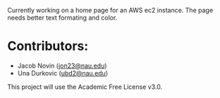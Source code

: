 Currently working on a home page for an AWS ec2 instance. The page needs better text formating and color.

# Contributors:
- Jacob Novin (jon23@nau.edu)
- Una Durkovic (ubd2@nau.edu)

This project will use the Academic Free License v3.0.
